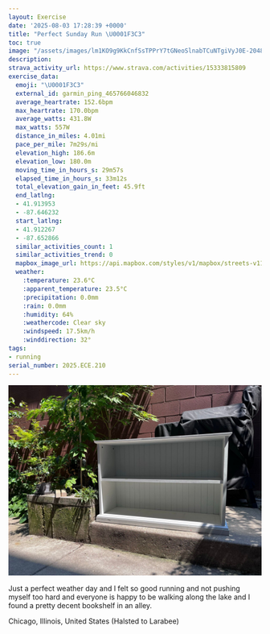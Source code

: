 ```yaml
---
layout: Exercise
date: '2025-08-03 17:28:39 +0000'
title: "Perfect Sunday Run \U0001F3C3"
toc: true
image: "/assets/images/lm1KO9g9KkCnfSsTPPrY7tGNeoSlnabTCuNTgiVyJ0E-2048x1536.jpg.jpeg"
description:
strava_activity_url: https://www.strava.com/activities/15333815809
exercise_data:
  emoji: "\U0001F3C3"
  external_id: garmin_ping_465766046832
  average_heartrate: 152.6bpm
  max_heartrate: 170.0bpm
  average_watts: 431.8W
  max_watts: 557W
  distance_in_miles: 4.01mi
  pace_per_mile: 7m29s/mi
  elevation_high: 186.6m
  elevation_low: 180.0m
  moving_time_in_hours_s: 29m57s
  elapsed_time_in_hours_s: 33m12s
  total_elevation_gain_in_feet: 45.9ft
  end_latlng:
  - 41.913953
  - -87.646232
  start_latlng:
  - 41.912267
  - -87.652866
  similar_activities_count: 1
  similar_activities_trend: 0
  mapbox_image_url: https://api.mapbox.com/styles/v1/mapbox/streets-v11/static/path-5+787af2-1.0(uhy~F%7Cl~uOEeCBm%40BGBiBAm%40%40y%40C%7BA%40YDQDCGa%40A%5BAoDEm%40B%7D%40Eu%40%3FkEEyCDgBCa%40%40%7B%40EaAIc%40AEeAEe%40IKOC%5DEiBBi%40E%7BADaBCy%40%3Fy%40E_%40Ak%40%40q%40A_%40Da%40Ce%40Bo%40CgBKm%40Cu%40BiHIeCDuCAo%40EWBk%40Og%40IGa%40Bg%40LADEAc%40aA%7B%40XDQGg%40IGe%40TWNIJ%7D%40d%40MEOSQM%7B%40Oe%40%5BQE_BPIAIQC%3F%7DA%3Fc%40BKFi%40PSHQLiA%60%40_%40V%5DPMBWAKFYZg%40l%40%5DT%5DFQA_%40JeADe%40Aq%40I%7DABU%3FYEEB%5BASBe%40AmAKk%40IODSCg%40BYJOJOBaB%3F%5BEm%40%40GEU%5D%5DwAs%40iBKiA%40%7B%40m%40CYs%40ASBs%40%40gAY_DEO%3F%40ACQiC%40KEEGe%40IWYcCk%40yAd%40Yj%40ITBRHv%40r%40b%40XbAf%40%60%40Nn%40Bv%40Ef%40Kp%40CVIXC%7C%40OrA_%40rCk%40rA%5Bb%40Op%40Mp%40GNErDc%40~AWr%40SrAQ%60AYzAYxDuAlB%7B%40ZSXWd%40QjAu%40%7C%40u%40d%40%5BCV%5C%60CV%7C%40F%60%40DFB%3F%40EIe%40DDDVAPIVEZ%3FhBAj%40NvD%3Fz%40C%5EQhAC%5EGnA%40r%40h%40pCJJX%40FHLp%40Ft%40AVMhAAVGNJhBCxCLhBAtADbBGz%40A%60%40FjABnACdABz%40Gn%40Hb%40%40zCPlAFpBAj%40GpADj%40DbBCfBCd%40Dd%40BtCBLBBXAPEz%40ABL%40tAFr%40),pin-s-s+e5b22e(-87.65151,41.91387),pin-s-f+89ae00(-87.64439999999999,41.913960000000046)/auto/800x800?access_token=pk.eyJ1Ijoiam9zaGJlY2ttYW4iLCJhIjoiY205eWR2aDd1MWZ6djJrbXc4a3M0bWZleiJ9.XiG9OWkNcZk2QzjJbxLB4A
  weather:
    :temperature: 23.6°C
    :apparent_temperature: 23.5°C
    :precipitation: 0.0mm
    :rain: 0.0mm
    :humidity: 64%
    :weathercode: Clear sky
    :windspeed: 17.5km/h
    :winddirection: 32°
tags:
- running
serial_number: 2025.ECE.210
---
```

![Perfect Sunday Run](/assets/images/lm1KO9g9KkCnfSsTPPrY7tGNeoSlnabTCuNTgiVyJ0E-2048x1536.jpg.jpeg)

Just a perfect weather day and I felt so good running and not pushing myself too hard and everyone is happy to be walking along the lake and I found a pretty decent bookshelf in an alley.

Chicago, Illinois, United States (Halsted to Larabee)
